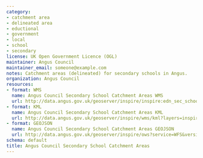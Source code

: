 ```yaml
---
category:
- catchment area
- delineated area
- eductional
- government
- local
- school
- secondary
license: UK Open Government Licence (OGL)
maintainer: Angus Council
maintainer_email: someone@example.com
notes: Catchment areas (delineated) for secondary schools in Angus.
organization: Angus Council
resources:
- format: WMS
  name: Angus Council Secondary School Catchment Areas WMS
  url: http://data.angus.gov.uk/geoserver/inspire/inspire:edn_sec_schoolcatchment/wms?service=WMS&request=GetMap
- format: KML
  name: Angus Council Secondary School Catchment Areas KML
  url: http://data.angus.gov.uk/geoserver/inspire/wms/kml?layers=inspire:edn_sec_schoolcatchment&mode=download
- format: GEOJSON
  name: Angus Council Secondary School Catchment Areas GEOJSON
  url: http://data.angus.gov.uk/geoserver/inspire/ows?service=WFS&version=1.0.0&request=GetFeature&typeName=inspire:edn_sec_schoolcatchment&outputFormat=application%2Fjson&srsName=EPSG:3857
schema: default
title: Angus Council Secondary School Catchment Areas
---
```

